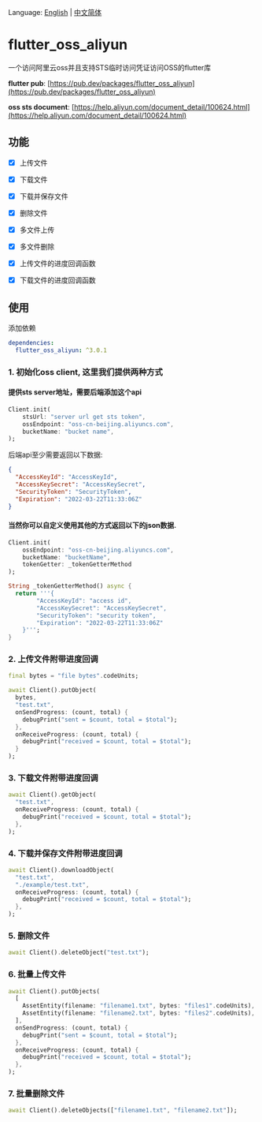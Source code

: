Language: [English](README.md) | [中文简体](README_ZH.md)

# flutter_oss_aliyun

一个访问阿里云oss并且支持STS临时访问凭证访问OSS的flutter库

**flutter pub**: [https://pub.dev/packages/flutter_oss_aliyun](https://pub.dev/packages/flutter_oss_aliyun)

**oss sts document**: [https://help.aliyun.com/document_detail/100624.html](https://help.aliyun.com/document_detail/100624.html)

## 功能
- [x] 上传文件
- [x] 下载文件
- [x] 下载并保存文件
- [x] 删除文件
- [x] 多文件上传
- [x] 多文件删除
- [x] 上传文件的进度回调函数
- [x] 下载文件的进度回调函数


## 使用
添加依赖
```yaml
dependencies:
  flutter_oss_aliyun: ^3.0.1
```

### 1. 初始化oss client, 这里我们提供两种方式
#### 提供sts server地址，需要后端添加这个api
```dart
Client.init(
    stsUrl: "server url get sts token",
    ossEndpoint: "oss-cn-beijing.aliyuncs.com",
    bucketName: "bucket name",
);
```

后端api至少需要返回以下数据:
```json
{
  "AccessKeyId": "AccessKeyId",
  "AccessKeySecret": "AccessKeySecret",
  "SecurityToken": "SecurityToken",
  "Expiration": "2022-03-22T11:33:06Z"
}
```

#### 当然你可以自定义使用其他的方式返回以下的json数据.
```dart
Client.init(
    ossEndpoint: "oss-cn-beijing.aliyuncs.com",
    bucketName: "bucketName",
    tokenGetter: _tokenGetterMethod
);

String _tokenGetterMethod() async {
  return '''{
        "AccessKeyId": "access id",
        "AccessKeySecret": "AccessKeySecret",
        "SecurityToken": "security token",
        "Expiration": "2022-03-22T11:33:06Z"
    }''';
}
```

### 2. 上传文件附带进度回调
```dart
final bytes = "file bytes".codeUnits;

await Client().putObject(
  bytes,
  "test.txt",
  onSendProgress: (count, total) {
    debugPrint("sent = $count, total = $total");
  },
  onReceiveProgress: (count, total) {
    debugPrint("received = $count, total = $total");
  }
);
```

### 3. 下载文件附带进度回调
```dart
await Client().getObject(
  "test.txt",
  onReceiveProgress: (count, total) {
    debugPrint("received = $count, total = $total");
  },
);
```

### 4. 下载并保存文件附带进度回调
```dart
await Client().downloadObject(
  "test.txt",
  "./example/test.txt",
  onReceiveProgress: (count, total) {
    debugPrint("received = $count, total = $total");
  },
);
```

### 5. 删除文件
```dart
await Client().deleteObject("test.txt");
```

### 6. 批量上传文件
```dart
await Client().putObjects(
  [
    AssetEntity(filename: "filename1.txt", bytes: "files1".codeUnits),
    AssetEntity(filename: "filename2.txt", bytes: "files2".codeUnits),
  ],
  onSendProgress: (count, total) {
    debugPrint("sent = $count, total = $total");
  },
  onReceiveProgress: (count, total) {
    debugPrint("received = $count, total = $total");
  },
);
```

### 7. 批量删除文件
```dart
await Client().deleteObjects(["filename1.txt", "filename2.txt"]);
```